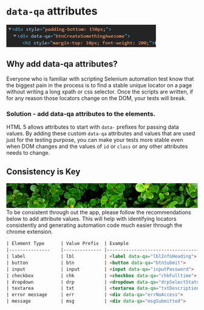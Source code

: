# `data-qa` attributes
![data-qa](images/data-qa.png)

## Why add data-qa attributes?
Everyone who is familiar with scripting Selenium automation test know that the
biggest pain in the process is to find a stable unique locator on a page without
writing a long xpath or css selector. Once the scripts are written, if for any
reason those locators change on the DOM, your tests will break.

### Solution -  add data-qa attributes to the elements.
HTML 5 allows attributes to start with `data-` prefixes for passing data values. By adding these custom `data-qa` attributes and values that are used just for the
testing purpose, you can make your tests more stable even when DOM changes and
the values of `id` or `class` or any other attributes needs to change.


## Consistency is Key
![Consistency is Key](images/consistency.jpg)
To be consistent through out the app, please follow the recommendations below to add attribute values. This will help with identifying locators consistently and generating automation code much easier through the chrome extension.

```html
| Element Type  	| Value Prefix 	| Example                            	|
|---------------	|--------------	|------------------------------------	|
| label         	| lbl          	| <label data-qa="lblInfoHeading">     	|
| button        	| btn          	| <button data-qa="btnSubmit">         	|
| input         	| input        	| <input data-qa="inputPassword">      	|
| checkbox      	| chk          	| <checkbox data-qa="chkFulltime">     	|
| dropdown      	| drp          	| <dropdown data-qa="drpSelectStatus"> 	|
| textarea      	| txt          	| <textarea data-qa="txtDescription">  	|
| error message 	| err          	| <div data-qa="errNoAccess">          	|
| message       	| msg          	| <div data-qa="msgSubmitted">         	|
```
